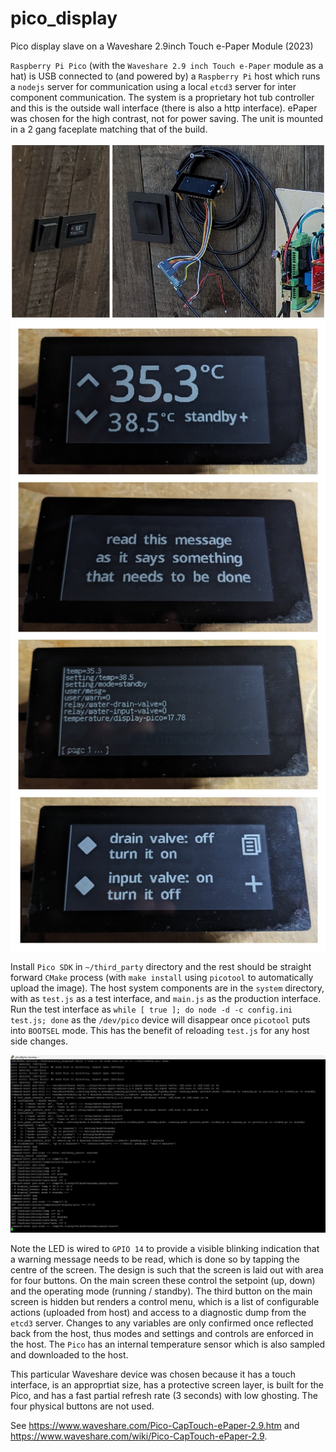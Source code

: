 # pico_display

Pico display slave on a Waveshare 2.9inch Touch e-Paper Module (2023)

`Raspberry Pi Pico` (with the `Waveshare 2.9 inch Touch e-Paper` module as a hat) is USB connected to (and powered by) a `Raspberry Pi` host
which runs a `nodejs` server for communication using a local `etcd3`
server for inter component communication. The system is a proprietary 
hot tub controller and this is the outside wall interface (there is also a http interface). ePaper was chosen
for the high contrast, not for power saving. The unit is mounted in a 2 gang faceplate matching that of the
build.

![Display 1](pico_display_1.jpg)
![Display 2](pico_display_2.jpg)

Install `Pico SDK` in `~/third_party` directory and the rest
should be straight forward `CMake` process (with `make install` using `picotool` to automatically upload the image). 
The host system components are in the `system` directory, with as `test.js` as a test interface, 
and `main.js` as the production interface. Run the test interface as `while [ true ]; do node -d -c config.ini test.js; done`
as the `/dev/pico` device will disappear once `picotool` puts into `BOOTSEL` mode. This has the benefit
of reloading `test.js` for any host side changes.

![Display 2](pico_server.jpg)

Note the LED is wired to `GPIO 14` to provide a visible blinking indication that
a warning message needs to be read, which is done so by tapping
the centre of the screen. The design is such that the screen is laid out with area for four buttons. On the main screen
these control the setpoint (up, down) and the operating mode (running / standby). The third button on the
main screen is hidden but renders a control menu, which is a list of 
configurable actions (uploaded from host) and access to a diagnostic
dump from the `etcd3` server. Changes to any variables are only
confirmed once reflected back from the host, thus modes and settings
and controls are enforced in the host. The `Pico` has an internal 
temperature sensor which is also sampled and downloaded to the host.

This particular Waveshare device was chosen because it has a touch interface, is an approprtiat size, has a protective
screen layer, is built for the Pico, and has a fast partial refresh rate (3 seconds) with low ghosting. The four physical
buttons are not used.

See https://www.waveshare.com/Pico-CapTouch-ePaper-2.9.htm and https://www.waveshare.com/wiki/Pico-CapTouch-ePaper-2.9.
